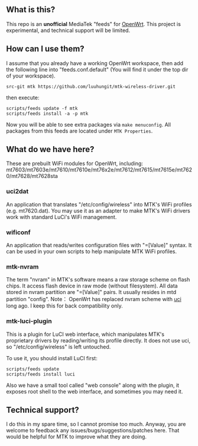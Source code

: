 ## What is this?
This repo is an **unofficial** MediaTek "feeds" for [OpenWrt](https://openwrt.org "OpenWrt"). This project is experimental, and technical support will be limited.

## How can I use them?
I assume that you already have a working OpenWrt workspace, then add the following line into "feeds.conf.default" (You will find it under the top dir of your workspace).

    src-git mtk https://github.com/luuhungit/mtk-wireless-driver.git

then execute:

	scripts/feeds update -f mtk
	scripts/feeds install -a -p mtk

Now you will be able to see extra packages via `make menuconfig`. All packages from this feeds are located under `MTK Properties`.

## What do we have here?
These are prebuilt WiFi modules for OpenWrt, including:
mt7603/mt7603e/mt7610/mt7610e/mt76x2e/mt7612/mt7615/mt7615e/mt7620/mt7628/mt7628sta

### uci2dat
An application that translates "/etc/config/wireless" into MTK's WiFi profiles (e.g. mt7620.dat). You may use it as an adapter to make MTK's WiFi drivers work with standard LuCi's WiFi management.

### wificonf
An application that reads/writes configuration files with "<Key>=[Value]" syntax. It can be used in your own scripts to help manipulate MTK WiFi profiles.

### mtk-nvram
The term "nvram" in MTK's software means a raw storage scheme on flash chips. It access flash device in raw mode (without filesystem). 
All data stored in nvram partition are "<Key>=[Value]" pairs. It usually resides in mtd partition "config". 
Note： OpenWrt has replaced nvram scheme with [uci](https://wiki.openwrt.org/doc/uci) long ago. I keep this for back compatibility only. 

### mtk-luci-plugin
This is a plugin for LuCI web interface, which manipulates MTK's proprietary drivers by reading/writing its profile directly. It does not use uci, so "/etc/config/wireless" is left untouched.

To use it, you should install LuCI first:

	scripts/feeds update
	scripts/feeds install luci

Also we have a small tool called "web console" along with the plugin, it exposes root shell to the web interface, and sometimes you may need it. 

## Technical support? 
I do this in my spare time, so I cannot promise too much. Anyway, you are welcome to feedback any issues/bugs/suggestions/patches here. That would be helpful for MTK to improve what they are doing.


